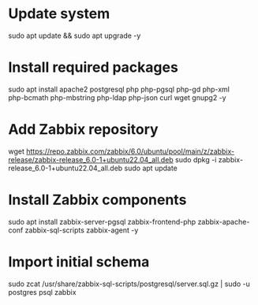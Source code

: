 # Update system
sudo apt update && sudo apt upgrade -y

# Install required packages
sudo apt install apache2 postgresql php php-pgsql php-gd php-xml \
    php-bcmath php-mbstring php-ldap php-json curl wget gnupg2 -y

# Add Zabbix repository
wget https://repo.zabbix.com/zabbix/6.0/ubuntu/pool/main/z/zabbix-release/zabbix-release_6.0-1+ubuntu22.04_all.deb
sudo dpkg -i zabbix-release_6.0-1+ubuntu22.04_all.deb
sudo apt update

# Install Zabbix components
sudo apt install zabbix-server-pgsql zabbix-frontend-php zabbix-apache-conf zabbix-sql-scripts zabbix-agent -y

# Import initial schema
sudo zcat /usr/share/zabbix-sql-scripts/postgresql/server.sql.gz | sudo -u postgres psql zabbix